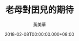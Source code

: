 ---
issue: 262
title: 老母對囝兒的期待
author: 黃美華
date: 2018-02-08T00:00:00.000+08:00
topic: 人物
difficulty: 1
wikidata: Q98095677
wikidata_link: https://www.wikidata.org/wiki/Q98095677
---